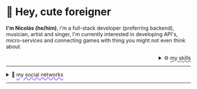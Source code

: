# 👀 Hey, cute foreigner
**I'm Nicolás (he/him)**, i'm a full-stack developer (preferring backend), musician, artist and singer,  I'm currently interested in developing API's, micro-services and connecting games with thing you might not even think about.

<details>
  <summary align="right" style="font-size:14px;"> ⚙️ <span style="text-decoration:underline wavy #8c8c8c; text-decoration-thickness: .14rem;">my skills</span></summary>
  <hr style="margin-top:-1rem">
  <p align="center"> 
  <img src="https://skillicons.dev/icons?i=js,php,py,cs,cpp,nodejs,dotnet,bash,arduino,bots,linux,mysql,mongodb,nginx">
</p>
  </details>
  
---
<details>
    <summary style="font-size:14px;">👥 <span
            style="text-decoration:underline wavy #bc8dfc; text-decoration-thickness: .20rem;">my social networks</span>
    </summary>
    <hr style="margin-top:-1rem">
  <p align="center">
  <a style="display: block;" href="https://nikitacontreras.github.io/nikitacontreras/"><img src="https://img.shields.io/badge/portfolio-001?style=for-the-badge&logo=ko-fi&logoColor=white"></a>
  <a style="display: block;" href="https://www.linkedin.com/in/nikitastrike"><img src="https://img.shields.io/badge/LinkedIn-0A66C2?style=for-the-badge&logo=linkedin&logoColor=white"></a>
   <a style="display: block;" href="https://twitter.com/nikcontre"><img src="https://img.shields.io/badge/twitter-1DA1F2?style=for-the-badge&logo=twitter&logoColor=white"></a>
   <a style="display: block;" href="https://open.spotify.com/artist/27yHQqsBreMCdgWfxerH0R?si=b5322e91058d4156"><img src="https://img.shields.io/badge/spotify-1ED760?style=for-the-badge&logo=spotify&logoColor=white"></a></li>
   <a style="display: block;" href="https://www.youtube.com/@ElFantocheTV/"><img src="https://img.shields.io/badge/youtube-FF0000?style=for-the-badge&logo=youtube&logoColor=white"></a>
   </p>
</details>
 
 ---

